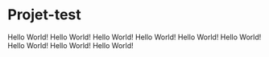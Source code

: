 # Projet-test

Hello World!
Hello World!
Hello World!
Hello World!
Hello World!
Hello World!
Hello World!
Hello World!
Hello World!
